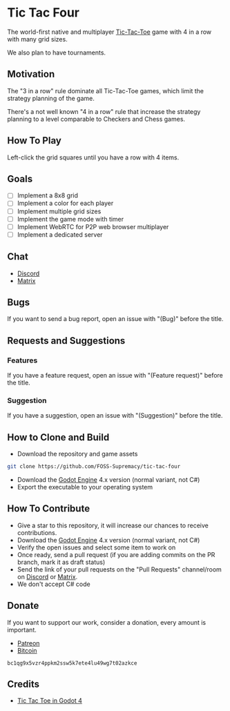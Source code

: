 # Tic Tac Four

The world-first native and multiplayer [Tic-Tac-Toe](https://en.wikipedia.org/wiki/Tic-tac-toe) game with 4 in a row with many grid sizes.

We also plan to have tournaments.

## Motivation

The "3 in a row" rule dominate all Tic-Tac-Toe games, which limit the strategy planning of the game.

There's a not well known "4 in a row" rule that increase the strategy planning to a level comparable to Checkers and Chess games.

## How To Play

Left-click the grid squares until you have a row with 4 items.

## Goals

- [ ] Implement a 8x8 grid
- [ ] Implement a color for each player
- [ ] Implement multiple grid sizes
- [ ] Implement the game mode with timer
- [ ] Implement WebRTC for P2P web browser multiplayer
- [ ] Implement a dedicated server

## Chat

- [Discord](https://discord.gg/d9ca4U64H4)
- [Matrix](https://matrix.to/#/#foss-supremacy:matrix.org)

## Bugs

If you want to send a bug report, open an issue with "(Bug)" before the title.

## Requests and Suggestions

### Features

If you have a feature request, open an issue with "(Feature request)" before the title.

### Suggestion

If you have a suggestion, open an issue with "(Suggestion)" before the title.

## How to Clone and Build

- Download the repository and game assets

```sh
git clone https://github.com/FOSS-Supremacy/tic-tac-four
```

- Download the [Godot Engine](https://godotengine.org/) 4.x version (normal variant, not C#)
- Export the executable to your operating system

## How To Contribute

- Give a star to this repository, it will increase our chances to receive contributions.
- Download the [Godot Engine](https://godotengine.org/) 4.x version (normal variant, not C#)
- Verify the open issues and select some item to work on
- Once ready, send a pull request (if you are adding commits on the PR branch, mark it as draft status)
- Send the link of your pull requests on the "Pull Requests" channel/room on [Discord](https://discord.gg/tk6Vnxv9Qt) or [Matrix](https://matrix.to/#/!vIwqjDewTZpciZqhEp:matrix.org?via=matrix.org).
- We don't accept C# code

## Donate

If you want to support our work, consider a donation, every amount is important.

- [Patreon](https://www.patreon.com/foss_supremacy)
- [Bitcoin](https://bitcoin.org)

```
bc1qg9x5vzr4ppkm2ssw5k7ete4lu49wg7t02azkce
```

## Credits

- [Tic Tac Toe in Godot 4](https://github.com/KingGD24/Tic-Tac-Toe_In_Godot-4)
